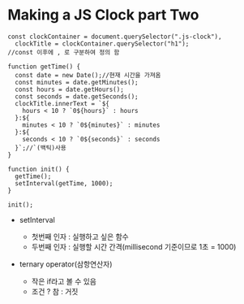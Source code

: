# Making a JS Clock part Two

```
const clockContainer = document.querySelector(".js-clock"),
  clockTitle = clockContainer.querySelector("h1");
//const 이후에 , 로 구분하여 정의 함

function getTime() {
  const date = new Date();//현재 시간을 가져옴
  const minutes = date.getMinutes();
  const hours = date.getHours();
  const seconds = date.getSeconds();
  clockTitle.innerText = `${
    hours < 10 ? `0${hours}` : hours
  }:${
    minutes < 10 ? `0${minutes}` : minutes
  }:${
    seconds < 10 ? `0${seconds}` : seconds
  }`;//`(백틱)사용
}

function init() {
  getTime();
  setInterval(getTime, 1000);
}

init();
```

- setInterval

  - 첫번째 인자 : 실행하고 싶은 함수
  - 두번째 인자 : 실행할 시간 간격(millisecond 기준이므로 1초 = 1000)

- ternary operator(삼항연산자)
  - 작은 if라고 볼 수 있음
  - 조건 ? 참 : 거짓
